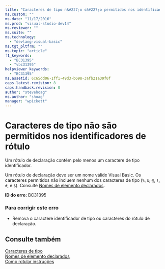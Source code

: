 ```yaml
---
title: "Caracteres de tipo n&#227;o s&#227;o permitidos nos identificadores de r&#243;tulo | Microsoft Docs"
ms.custom: ""
ms.date: "11/17/2016"
ms.prod: "visual-studio-dev14"
ms.reviewer: ""
ms.suite: ""
ms.technology: 
  - "devlang-visual-basic"
ms.tgt_pltfrm: ""
ms.topic: "article"
f1_keywords: 
  - "BC31395"
  - "vbc31395"
helpviewer_keywords: 
  - "BC31395"
ms.assetid: 6c65dd06-1ff1-49d3-b698-3afb21a39f0f
caps.latest.revision: 8
caps.handback.revision: 8
author: "stevehoag"
ms.author: "shoag"
manager: "wpickett"
---
```

# Caracteres de tipo n&#227;o s&#227;o permitidos nos identificadores de r&#243;tulo
Um rótulo de declaração contém pelo menos um caractere de tipo identificador.  
  
 Um rótulo de declaração deve ser um nome válido Visual Basic. Os caracteres permitidos não incluem nenhum dos caracteres de tipo \(`%`, `&`, `@`, `!`, `#`, e `$`\). Consulte [Nomes de elemento declarados](../../visual-basic/programming-guide/language-features/declared-elements/declared-element-names.md).  
  
 **ID do erro:** BC31395  
  
### Para corrigir este erro  
  
-   Remova o caractere identificador de tipo ou caracteres do rótulo de declaração.  
  
## Consulte também  
 [Caracteres de tipo](../../visual-basic/programming-guide/language-features/data-types/type-characters.md)   
 [Nomes de elemento declarados](../../visual-basic/programming-guide/language-features/declared-elements/declared-element-names.md)   
 [Como rotular instruções](../../visual-basic/programming-guide/program-structure/how-to-label-statements.md)